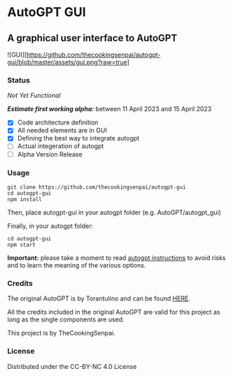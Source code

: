 # AutoGPT GUI

## A graphical user interface to AutoGPT

![GUI][https://github.com/thecookingsenpai/autogpt-gui/blob/master/assets/gui.png?raw=true]

### Status

*Not Yet Functional*

***Estimate first working alpha:*** between 11 April 2023 and 15 April 2023

- [x] Code architecture definition
- [x] All needed elements are in GUI
- [x] Defining the best way to integrate autogpt
- [ ] Actual integeration of autogpt
- [ ] Alpha Version Release

### Usage

    git clone https://github.com/thecookingsenpai/autogpt-gui
    cd autogpt-gui
    npm install

Then, place autogpt-gui in your autogpt folder (e.g. AutoGPT/autogpt_gui)

Finally, in your autogpt folder:

    cd autogpt-gui
    npm start

**Important:** please take a moment to read [autogpt instructions](https://github.com/Torantulino/Auto-GPT#usage) to avoid risks and to learn the meaning of the various options.

### Credits

The original AutoGPT is by Torantulino and can be found [HERE](https://github.com/Torantulino/Auto-GPT).

All the credits included in the original AutoGPT are valid for this project as long as the single components are used.

This project is by TheCookingSenpai.

### License

Distributed under the CC-BY-NC 4.0 License

